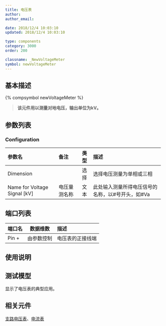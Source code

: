 ```yaml
---
title: 电压表
author: 
author_email:

date: 2018/12/4 10:03:10
updated: 2018/12/4 10:03:10

type: components
category: 3000
order: 200

classname: _NewVoltageMeter
symbol: newVoltageMeter
---
```

## 基本描述
{% compsymbol newVoltageMeter %}

> **该元件用以测量对地电压，输出单位为kV。**

## 参数列表
### Configuration
| 参数名 | 备注 | 类型 | 描述 |
| :--- | :--- | :--: | :--- |
| Dimension |  | 选择 | 选择电压测量为单相或三相 |
| Name for Voltage Signal \[kV\] | 电压量测名称 | 文本 | 此处输入测量所得电压信号的名称，以#号开头，如#Va  |


## 端口列表

| 端口名 | 数据维数 | 描述 |
| :--- | :--:  | :--- |
| Pin + | 由参数控制 |电压表的正接线端 |                   

## 使用说明


## 测试模型
[<test name>](<test link>)显示了电压表的典型应用。

## 相关元件

[支路电压表](/components/comp_NewBranchVoltageMeter.html)、[电流表](/components/comp_NewCurrentMeter.html)
